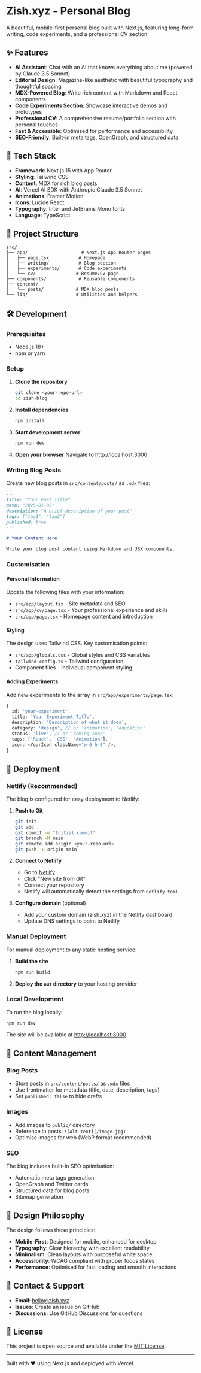 # Zish.xyz - Personal Blog

A beautiful, mobile-first personal blog built with Next.js, featuring long-form writing, code experiments, and a professional CV section.

## ✨ Features

- **AI Assistant**: Chat with an AI that knows everything about me (powered by Claude 3.5 Sonnet)
- **Editorial Design**: Magazine-like aesthetic with beautiful typography and thoughtful spacing
- **MDX-Powered Blog**: Write rich content with Markdown and React components
- **Code Experiments Section**: Showcase interactive demos and prototypes
- **Professional CV**: A comprehensive resume/portfolio section with personal touches
- **Fast & Accessible**: Optimised for performance and accessibility
- **SEO-Friendly**: Built-in meta tags, OpenGraph, and structured data

## 🚀 Tech Stack

- **Framework**: Next.js 15 with App Router
- **Styling**: Tailwind CSS
- **Content**: MDX for rich blog posts
- **AI**: Vercel AI SDK with Anthropic Claude 3.5 Sonnet
- **Animations**: Framer Motion
- **Icons**: Lucide React
- **Typography**: Inter and JetBrains Mono fonts
- **Language**: TypeScript

## 📁 Project Structure

```
src/
├── app/                    # Next.js App Router pages
│   ├── page.tsx           # Homepage
│   ├── writing/           # Blog section
│   ├── experiments/       # Code experiments
│   └── cv/               # Resume/CV page
├── components/            # Reusable components
├── content/
│   └── posts/            # MDX blog posts
└── lib/                  # Utilities and helpers
```

## 🛠 Development

### Prerequisites

- Node.js 18+ 
- npm or yarn

### Setup

1. **Clone the repository**
   ```bash
   git clone <your-repo-url>
   cd zish-blog
   ```

2. **Install dependencies**
   ```bash
   npm install
   ```

3. **Start development server**
   ```bash
   npm run dev
   ```

4. **Open your browser**
   Navigate to [http://localhost:3000](http://localhost:3000)

### Writing Blog Posts

Create new blog posts in `src/content/posts/` as `.mdx` files:

```markdown
---
title: "Your Post Title"
date: "2025-01-02"
description: "A brief description of your post"
tags: ["tag1", "tag2"]
published: true
---

# Your Content Here

Write your blog post content using Markdown and JSX components.
```

### Customisation

#### Personal Information

Update the following files with your information:

- `src/app/layout.tsx` - Site metadata and SEO
- `src/app/cv/page.tsx` - Your professional experience and skills
- `src/app/page.tsx` - Homepage content and introduction

#### Styling

The design uses Tailwind CSS. Key customisation points:

- `src/app/globals.css` - Global styles and CSS variables
- `tailwind.config.ts` - Tailwind configuration
- Component files - Individual component styling

#### Adding Experiments

Add new experiments to the array in `src/app/experiments/page.tsx`:

```typescript
{
  id: 'your-experiment',
  title: 'Your Experiment Title',
  description: 'Description of what it does',
  category: 'design', // or 'animation', 'education'
  status: 'live', // or 'coming-soon'
  tags: ['React', 'CSS', 'Animation'],
  icon: <YourIcon className="w-6 h-6" />,
}
```

## 🚀 Deployment

### Netlify (Recommended)

The blog is configured for easy deployment to Netlify:

1. **Push to Git**
   ```bash
   git init
   git add .
   git commit -m "Initial commit"
   git branch -M main
   git remote add origin <your-repo-url>
   git push -u origin main
   ```

2. **Connect to Netlify**
   - Go to [Netlify](https://netlify.com)
   - Click "New site from Git"
   - Connect your repository
   - Netlify will automatically detect the settings from `netlify.toml`

3. **Configure domain** (optional)
   - Add your custom domain (zish.xyz) in the Netlify dashboard
   - Update DNS settings to point to Netlify

### Manual Deployment

For manual deployment to any static hosting service:

1. **Build the site**
   ```bash
   npm run build
   ```

2. **Deploy the `out` directory** to your hosting provider

### Local Development

To run the blog locally:

```bash
npm run dev
```

The site will be available at [http://localhost:3000](http://localhost:3000)

## 📝 Content Management

### Blog Posts

- Store posts in `src/content/posts/` as `.mdx` files
- Use frontmatter for metadata (title, date, description, tags)
- Set `published: false` to hide drafts

### Images

- Add images to `public/` directory
- Reference in posts: `![Alt text](/image.jpg)`
- Optimise images for web (WebP format recommended)

### SEO

The blog includes built-in SEO optimisation:

- Automatic meta tags generation
- OpenGraph and Twitter cards
- Structured data for blog posts
- Sitemap generation

## 🎨 Design Philosophy

The design follows these principles:

- **Mobile-First**: Designed for mobile, enhanced for desktop
- **Typography**: Clear hierarchy with excellent readability
- **Minimalism**: Clean layouts with purposeful white space
- **Accessibility**: WCAG compliant with proper focus states
- **Performance**: Optimised for fast loading and smooth interactions

## 📧 Contact & Support

- **Email**: hello@zish.xyz
- **Issues**: Create an issue on GitHub
- **Discussions**: Use GitHub Discussions for questions

## 📄 License

This project is open source and available under the [MIT License](LICENSE).

---

Built with ❤️ using Next.js and deployed with Vercel.